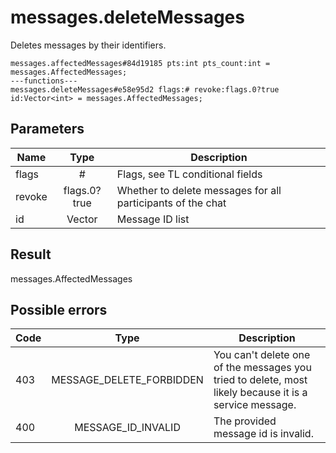 # messages.deleteMessages
Deletes messages by their identifiers.

```
messages.affectedMessages#84d19185 pts:int pts_count:int = messages.AffectedMessages;
---functions---
messages.deleteMessages#e58e95d2 flags:# revoke:flags.0?true id:Vector<int> = messages.AffectedMessages;
```

## Parameters
| Name | Type | Description |
| ---- | :----: | ----------- |
| flags | # | Flags, see TL conditional fields |
| revoke | flags.0?true | Whether to delete messages for all participants of the chat |
| id | Vector<int> | Message ID list |


## Result
messages.AffectedMessages

## Possible errors
| Code | Type | Description |
| ---- | :----: | ----------- |
| 403 | MESSAGE_DELETE_FORBIDDEN | You can't delete one of the messages you tried to delete, most likely because it is a service message. |
| 400 | MESSAGE_ID_INVALID | The provided message id is invalid. |

